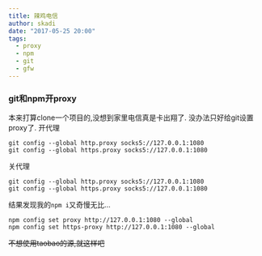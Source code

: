 ```yaml
---
title: 辣鸡电信
author: skadi
date: "2017-05-25 20:00"
tags:
  - proxy
  - npm
  - git
  - gfw
---
```


### git和npm开proxy

本来打算clone一个项目的,没想到家里电信真是卡出翔了.
没办法只好给git设置proxy了.
开代理
```
git config --global http.proxy socks5://127.0.0.1:1080
git config --global https.proxy socks5://127.0.0.1:1080
```
关代理
```
git config --global http.proxy socks5://127.0.0.1:1080
git config --global https.proxy socks5://127.0.0.1:1080
```

结果发现我的`npm i`又奇慢无比...

```
npm config set proxy http://127.0.0.1:1080 --global
npm config set https-proxy http://127.0.0.1:1080 --global
```

~~不想使用taobao的源,就这样吧~~